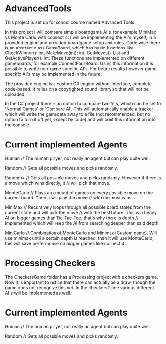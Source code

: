 # AdvancedTools
This project is set up for school course named Advanced Tools

In this project I will compare simple boardgame AI's, for example MiniMax vs Monte Carlo with connect 4.
I will be implementing the AI's myself, in a provided engine and provided boardgame setup and rules. Code wise
there is an abstract class GameBoard, which has basic functions like CheckWinner(): int, MakeMove(int): int,
GetMoves(): List<int> and GetActivePlayer(): int. These functions are implemented on different gameboards, for example
ConnectFourBoard. Using this information it is possible to write non-game specific AI's. For better results however
game specific AI's may be implemented in the future.

The provided engine is a custom C# engine without interface, complete code-based. It relies on a copyrighted sound library
so that will not be uploaded. 

In the C# project there is an option to compare two AI's, which can be set to 'Normal Games' or 'Compare AI'. 
This will automatically enable a tracker which will write the gamedata away to a file (not recommended, but no option to turn it off yet,
except by code) and will print this information into the console.

Current implemented Agents
=======================================
Human         // The human player, not really an agent but can play quite well.

Random        // Gets all possible moves and picks randomly.

Random+       // Gets all possible moves and picks randomly. However if there is a move which wins directly, it 
              // will pick that move.

MonteCarlo    // Plays an amount of games on every possible move on the current board. Then it will play the move
              // with the most wins.

MiniMax       // Recursively loops through all possible board states from the current state and will pick the move
              // with the best future. This is a heavy AI on bigger games than Tic-Tac-Toe, that's why there is depth
              // implemented which will keep the AI from searching deeper than said depth.

MiniCarlo     // Combination of MonteCarlo and Minimax (Custom name). Will use minimax until a certain depth is
		 reached, than it will use MonteCarlo, this will save perfermonce on bigger games like connect 4.


Processing Checkers
=======================================
The CheckersGame folder has a Processing project with a checkers game. Now it is important to notice that there can actually be a draw,
though the game does not recognize this yet. In the checkersGame various different AI's will be implemented as well.

Current implemented Agents
=======================================
Human         // The human player, not really an agent but can play quite well.

Random        // Gets all possible moves and picks randomly.
